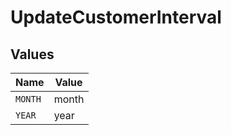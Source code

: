 # UpdateCustomerInterval


## Values

| Name    | Value   |
| ------- | ------- |
| `MONTH` | month   |
| `YEAR`  | year    |